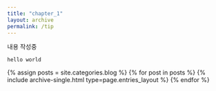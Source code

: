 ```yaml
---
title: "chapter_1"
layout: archive
permalink: /tip
---
```


내용 작성중
```
hello world
```

{% assign posts = site.categories.blog %}
{% for post in posts %} {% include archive-single.html type=page.entries_layout %} {% endfor %}
